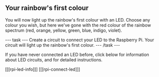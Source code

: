 ## Your rainbow's first colour

You will now light up the rainbow's first colour with an LED. Choose any colour you wish, but here we've gone with the red colour of the rainbow spectrum (red, orange, yellow, green, blue, indigo, violet).

--- task ---
Create a circuit to connect your LED to the Raspberry Pi. Your circuit will light up the rainbow's first colour.
--- /task ---

If you have never connected an LED before, click below for information about LED circuits, and for detailed instructions.

[[[rpi-led-info]]]
[[[rpi-connect-led]]]
